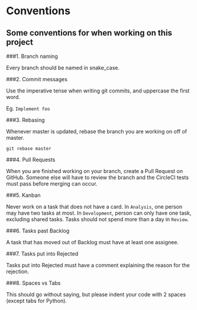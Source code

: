# Conventions
## Some conventions for when working on this project

###1. Branch naming

Every branch should be named in snake_case.

###2. Commit messages

Use the imperative tense when writing git commits, and uppercase the first word.

Eg.
``
  Implement foo
``

###3. Rebasing

Whenever master is updated, rebase the branch you are working on off of master.

``
  git rebase master
``

###4. Pull Requests

When you are finished working on your branch, create a Pull Request on GitHub.
Someone else will have to review the branch and the CircleCI tests must pass before merging can occur.

###5. Kanban

Never work on a task that does not have a card.
In `Analysis`, one person may have two tasks at most.
In `Development`, person can only have one task, excluding shared tasks.
Tasks should not spend more than a day in `Review`.

###6. Tasks past Backlog

A task that has moved out of Backlog must have at least one assignee.

###7. Tasks put into Rejected

Tasks put into Rejected must have a comment explaining the reason for the rejection.

###8. Spaces vs Tabs

This should go without saying, but please indent your code with 2 spaces (except tabs for Python).
